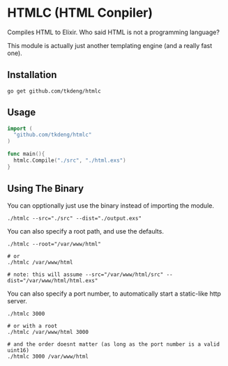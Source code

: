 # HTMLC (HTML Conpiler)

Compiles HTML to Elixir.
Who said HTML is not a programming language?

This module is actually just another templating engine (and a really fast one).

## Installation

```shell
go get github.com/tkdeng/htmlc
```

## Usage

```go
import (
  "github.com/tkdeng/htmlc"
)

func main(){
  htmlc.Compile("./src", "./html.exs")
}
```

## Using The Binary

You can opptionally just use the binary instead of importing the module.

```shell
./htmlc --src="./src" --dist="./output.exs"
```

You can also specify a root path, and use the defaults.

```shell
./htmlc --root="/var/www/html"

# or
./htmlc /var/www/html

# note: this will assume --src="/var/www/html/src" --dist="/var/www/html/html.exs"
```

You can also specify a port number, to automatically start a static-like http server.

```shell
./htmlc 3000

# or with a root
./htmlc /var/www/html 3000

# and the order doesnt matter (as long as the port number is a valid uint16)
./htmlc 3000 /var/www/html
```
